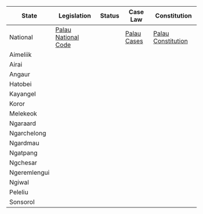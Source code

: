 | State | Legislation | Status | Case Law | Constitution |
|-------|-------------|--------|----------|-------------|
| National | [Palau National Code](http://www.paclii.org/pw/indices/legis/PalauNationalCode_ag.html) | | [Palau Cases](http://www.paclii.org/pw/cases/PWCA/) | [Palau Constitution](http://www.paclii.org/pw/indices/legis/Constitution_of_Palau_a175.html) |
| Aimeliik | | | | |
| Airai | | | | |
| Angaur | | | | |
| Hatobei | | | | |
| Kayangel | | | | |
| Koror | | | | |
| Melekeok | | | | |
| Ngaraard | | | | |
| Ngarchelong | | | | |
| Ngardmau | | | | |
| Ngatpang | | | | |
| Ngchesar | | | | |
| Ngeremlengui | | | | |
| Ngiwal | | | | |
| Peleliu | | | | |
| Sonsorol | | | | |